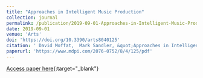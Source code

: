 ```yaml
---
title: "Approaches in Intelligent Music Production"
collection: journal
permalink: /publication/2019-09-01-Approaches-in-Intelligent-Music-Production
date: 2019-09-01
venue: 'Arts'
doi: 'https://doi.org/10.3390/arts8040125'
citation: ' David Moffat,  Mark Sandler, &quot;Approaches in Intelligent Music Production.&quot; Arts, 2019.'
paperurl: 'https://www.mdpi.com/2076-0752/8/4/125/pdf'
---
```

[Access paper here](https://doi.org/10.3390/arts8040125){:target="_blank"}
